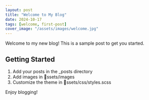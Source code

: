 ```yaml
---
layout: post
title: "Welcome to My Blog"
date: 2024-10-17
tags: [welcome, first-post]
cover_image: "/assets/images/welcome.jpg"
---
```


Welcome to my new blog! This is a sample post to get you started.

## Getting Started

1. Add your posts in the _posts directory
2. Add images in ssets/images
3. Customize the theme in ssets/css/styles.scss

Enjoy blogging!
